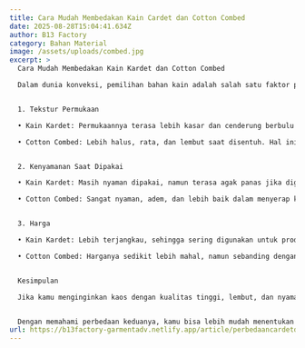 ```yaml
---
title: Cara Mudah Membedakan Kain Cardet dan Cotton Combed
date: 2025-08-28T15:04:41.634Z
author: B13 Factory
category: Bahan Material
image: /assets/uploads/combed.jpg
excerpt: >
  Cara Mudah Membedakan Kain Kardet dan Cotton Combed

  Dalam dunia konveksi, pemilihan bahan kain adalah salah satu faktor penting yang menentukan kenyamanan dan kualitas hasil produksi. Dua jenis kain yang sering digunakan adalah kain kardet dan cotton combed. Sekilas keduanya terlihat mirip karena sama-sama berbahan dasar kapas, namun sebenarnya ada perbedaan yang cukup jelas. Berikut cara mudah membedakannya:


  1. Tekstur Permukaan

  • Kain Kardet: Permukaannya terasa lebih kasar dan cenderung berbulu halus karena proses pemintalan benangnya tidak sehalus combed.

  • Cotton Combed: Lebih halus, rata, dan lembut saat disentuh. Hal ini karena serat-serat kapas pendek sudah dibuang saat proses pemintalan.


  2. Kenyamanan Saat Dipakai

  • Kain Kardet: Masih nyaman dipakai, namun terasa agak panas jika digunakan dalam cuaca terik karena seratnya lebih padat dan kurang menyerap keringat secara optimal.

  • Cotton Combed: Sangat nyaman, adem, dan lebih baik dalam menyerap keringat sehingga cocok untuk dipakai sehari-hari, terutama di iklim tropis.


  3. Harga

  • Kain Kardet: Lebih terjangkau, sehingga sering digunakan untuk produksi kaos dengan harga ekonomis.

  • Cotton Combed: Harganya sedikit lebih mahal, namun sebanding dengan kualitas yang lebih premium.


  Kesimpulan

  Jika kamu menginginkan kaos dengan kualitas tinggi, lembut, dan nyaman, maka cotton combed adalah pilihan terbaik. Namun, jika tujuanmu adalah produksi massal dengan harga lebih ekonomis, kain kardet bisa menjadi solusi yang tepat.


  Dengan memahami perbedaan keduanya, kamu bisa lebih mudah menentukan bahan kain sesuai kebutuhan produksi konveksi.
url: https://b13factory-garmentadv.netlify.app/article/perbedaancardetdancombed
---
```

